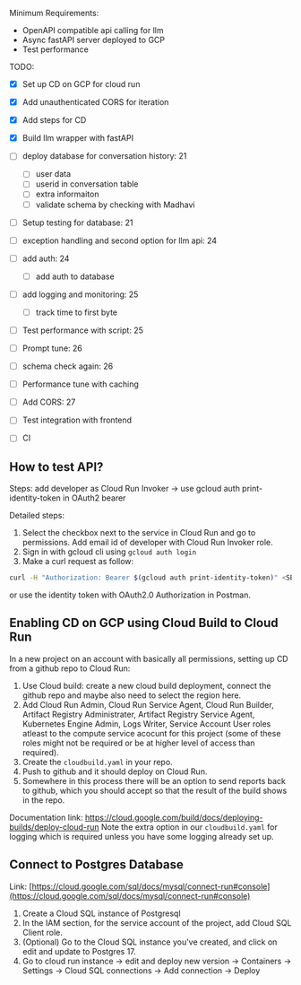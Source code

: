 Minimum Requirements:
- OpenAPI compatible api calling for llm
- Async fastAPI server deployed to GCP
- Test performance

TODO:
- [x] Set up CD on GCP for cloud run
- [x] Add unauthenticated CORS for iteration
- [x] Add steps for CD
- [x] Build llm wrapper with fastAPI
- [ ] deploy database for conversation history: 21
  - [ ] user data
  - [ ] userid in conversation table
  - [ ] extra informaiton
  - [ ] validate schema by checking with Madhavi
- [ ] Setup testing for database: 21
- [ ] exception handling and second option for llm api: 24
- [ ] add auth: 24
  - [ ] add auth to database
- [ ] add logging and monitoring: 25
   - [ ] track time to first byte
- [ ] Test performance with script: 25
- [ ] Prompt tune: 26
- [ ] schema check again: 26
- [ ] Performance tune with caching
- [ ] Add CORS: 27 
- [ ] Test integration with frontend
- [ ] CI


## How to test API?

Steps: add developer as Cloud Run Invoker -> use gcloud auth print-identity-token in OAuth2 bearer

Detailed steps:
1. Select the checkbox next to the service in Cloud Run and go to permissions. Add email id of developer with Cloud Run Invoker role.
2. Sign in with gcloud cli using `gcloud auth login`
2. Make a curl request as follow:
```bash
curl -H "Authorization: Bearer $(gcloud auth print-identity-token)" <SERVICE_URL>
```

or use the identity token with OAuth2.0 Authorization in Postman.


## Enabling CD on GCP using Cloud Build to Cloud Run
In a new project on an account with basically all permissions, setting up CD from a github repo to Cloud Run:
1. Use Cloud build: create a new cloud build deployment, connect the github repo and maybe also need to select the region here.
2. Add Cloud Run Admin, Cloud Run Service Agent, Cloud Run Builder, Artifact Registry Administrater, Artifact Registry Service Agent, Kubernetes Engine Admin, Logs Writer, Service Account User roles atleast to the compute service acocunt for this project (some of these roles might not be required or be at higher level of access than required). 
3. Create the `cloudbuild.yaml` in your repo.
4. Push to github and it should deploy on Cloud Run.
5. Somewhere in this process there will be an option to send reports back to github, which you should accept so that the result of the build shows in the repo.

Documentation link: https://cloud.google.com/build/docs/deploying-builds/deploy-cloud-run
Note the extra option in our `cloudbuild.yaml` for logging which is required unless you have some logging already set up.


## Connect to Postgres Database
Link: [https://cloud.google.com/sql/docs/mysql/connect-run#console](https://cloud.google.com/sql/docs/mysql/connect-run#console)
1. Create a Cloud SQL instance of Postgresql
2. In the IAM section, for the service account of the project, add Cloud SQL Client role.
3. (Optional) Go to the Cloud SQL instance you've created, and click on edit and update to Postgres 17.
4. Go to cloud run instance -> edit and deploy new version -> Containers -> Settings -> Cloud SQL connections -> Add connection -> Deploy

